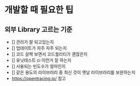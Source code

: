 # 개발할 때 필요한 팁

## 외부 Library 고르는 기준

- [] 관리가 잘 되고있는지 
- [] 업데이트가 자주 자주 되는지
- [] 코드 살짝 보면서 코드퀄리티가 괜찮은지
- [] 유닛테스트 ci 이런거 잘 하는지
- [] 사용되는 빈도수가 얼마인지
- [] 같은 용도의 라이브러리 중 최신 것이 옛날 라이브러리를 보완하는지
- https://opentracing.io/ 참고
